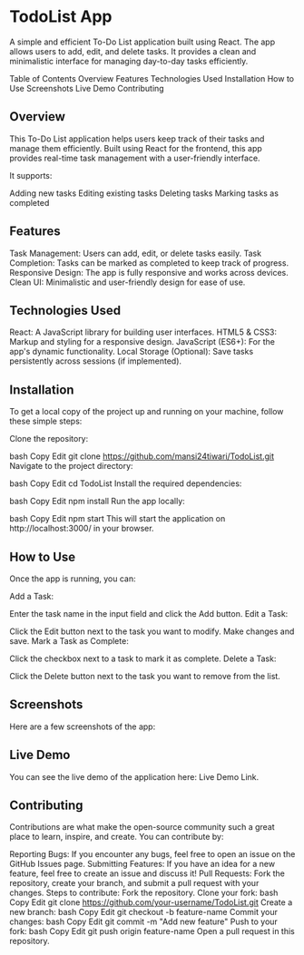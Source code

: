 <h1><b>TodoList App</b></h1>

A simple and efficient To-Do List application built using React. The app allows users to add, edit, and delete tasks. It provides a clean and minimalistic interface for managing day-to-day tasks efficiently.

Table of Contents
Overview
Features
Technologies Used
Installation
How to Use
Screenshots
Live Demo
Contributing

<h2>Overview</h2>
This To-Do List application helps users keep track of their tasks and manage them efficiently. Built using React for the frontend, this app provides real-time task management with a user-friendly interface.

It supports:

Adding new tasks
Editing existing tasks
Deleting tasks
Marking tasks as completed

<h2>Features</h2>
Task Management: Users can add, edit, or delete tasks easily.
Task Completion: Tasks can be marked as completed to keep track of progress.
Responsive Design: The app is fully responsive and works across devices.
Clean UI: Minimalistic and user-friendly design for ease of use.

<h2>Technologies Used</h2>
React: A JavaScript library for building user interfaces.
HTML5 & CSS3: Markup and styling for a responsive design.
JavaScript (ES6+): For the app's dynamic functionality.
Local Storage (Optional): Save tasks persistently across sessions (if implemented).

<h2>Installation</h2>
To get a local copy of the project up and running on your machine, follow these simple steps:

Clone the repository:

bash
Copy
Edit
git clone https://github.com/mansi24tiwari/TodoList.git
Navigate to the project directory:

bash
Copy
Edit
cd TodoList
Install the required dependencies:

bash
Copy
Edit
npm install
Run the app locally:

bash
Copy
Edit
npm start
This will start the application on http://localhost:3000/ in your browser.

<h2>How to Use</h2>
Once the app is running, you can:

Add a Task:

Enter the task name in the input field and click the Add button.
Edit a Task:

Click the Edit button next to the task you want to modify.
Make changes and save.
Mark a Task as Complete:

Click the checkbox next to a task to mark it as complete.
Delete a Task:

Click the Delete button next to the task you want to remove from the list.
<h2>Screenshots</h2>
Here are a few screenshots of the app:


<h2>Live Demo</h2>
You can see the live demo of the application here: Live Demo Link.

<h2>Contributing</h2>
Contributions are what make the open-source community such a great place to learn, inspire, and create. You can contribute by:

Reporting Bugs: If you encounter any bugs, feel free to open an issue on the GitHub Issues page.
Submitting Features: If you have an idea for a new feature, feel free to create an issue and discuss it!
Pull Requests: Fork the repository, create your branch, and submit a pull request with your changes.
Steps to contribute:
Fork the repository.
Clone your fork:
bash
Copy
Edit
git clone https://github.com/your-username/TodoList.git
Create a new branch:
bash
Copy
Edit
git checkout -b feature-name
Commit your changes:
bash
Copy
Edit
git commit -m "Add new feature"
Push to your fork:
bash
Copy
Edit
git push origin feature-name
Open a pull request in this repository.
